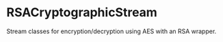 RSACryptographicStream
======================

Stream classes for encryption/decryption using AES with an RSA wrapper.
